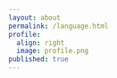 ```yaml
---
layout: about
permalink: /language.html
profile:
  align: right
  image: profile.png
published: true
---
```

